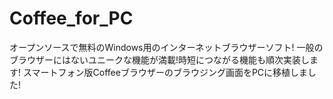 # Coffee_for_PC
オープンソースで無料のWindows用のインターネットブラウザーソフト! 一般のブラウザーにはないユニークな機能が満載!時短につながる機能も順次実装します! スマートフォン版Coffeeブラウザーのブラウジング画面をPCに移植しました!
